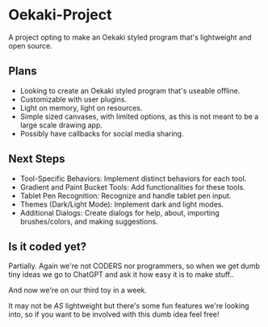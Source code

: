 # Oekaki-Project
A project opting to make an Oekaki styled program that's lightweight and open source. 

## Plans

- Looking to create an Oekaki styled program that's useable offline.
- Customizable with user plugins.
- Light on memory, light on resources.
- Simple sized canvases, with limited options, as this is not meant to be a large scale drawing app.
- Possibly have callbacks for social media sharing.

## Next Steps

- Tool-Specific Behaviors: Implement distinct behaviors for each tool.
- Gradient and Paint Bucket Tools: Add functionalities for these tools.
- Tablet Pen Recognition: Recognize and handle tablet pen input.
- Themes (Dark/Light Mode): Implement dark and light modes.
- Additional Dialogs: Create dialogs for help, about, importing brushes/colors, and making suggestions.


## Is it coded yet?

Partially. Again we're not CODERS nor programmers, so when we get dumb tiny ideas we go to ChatGPT and ask it how easy it is to make stuff..

And now we're on our third toy in a week.

It may not be *AS* lightweight but there's some fun features we're looking into, so if you want to be involved with this dumb idea feel free!
